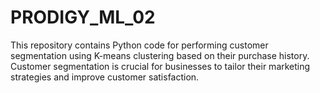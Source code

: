 # PRODIGY_ML_02
This repository contains Python code for performing customer segmentation using K-means clustering based on their purchase history. Customer segmentation is crucial for businesses to tailor their marketing strategies and improve customer satisfaction.
